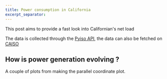 ```yaml
---
title: Power consumption in California
excerpt_separator:
---
```


<p class="lead">This post aims to provide a fast look into Californian's net load</p>

The data is collected through the [Pyiso API](http://pyiso.readthedocs.org/en/latest/), the data can also be fetched on [CAISO](http://www.caiso.com/green/renewableswatch.html)

## How is power generation evolving ?
A couple of plots from making the parallel coordinate plot.


<style type="text/css">
.clear-button {
  font: 14px sans-serif;
  cursor: pointer;
}

.background path {
  fill: none;
  stroke: #ddd;
  shape-rendering: crispEdges;
}

.foreground path {
  fill: none;
  stroke: steelblue;
}

.brush .extent {
  fill-opacity: .3;
  stroke: #fff;
  shape-rendering: crispEdges;
}

.brush2 .extent {
  fill-opacity: .3;
  stroke: #fff;
  shape-rendering: crispEdges;
}

.brush1 .extent {
  fill-opacity: .3;
  stroke: #fff;
  shape-rendering: crispEdges;
}

.axis line,
.axis path {
  fill: none;
  stroke: #000;
  shape-rendering: crispEdges;
}

.axis text {
  text-shadow: 0 1px 0 #fff, 1px 0 0 #fff, 0 -1px 0 #fff, -1px 0 0 #fff;
  cursor: move;
}

.line {
  fill: none;
  stroke: steelblue;
  stroke-width: 1.5px;
}
.container {
  float: bottom;
}

.yLoad line,
.yLoad path {
  fill: none;
  stroke: #000;
  shape-rendering: crispEdges;
}

.yLoad text {
  text-shadow: 0 1px 0 #fff, 1px 0 0 #fff, 0 -1px 0 #fff, -1px 0 0 #fff;
  cursor: move;
}

.yNetload line,
.yNetload path {
  fill: none;
  stroke: #000;
  shape-rendering: crispEdges;
}

.yNetload text {
  text-shadow: 0 1px 0 #fff, 1px 0 0 #fff, 0 -1px 0 #fff, -1px 0 0 #fff;
  cursor: move;
}

.yGen line,
.yGen path {
  fill: none;
  stroke: #000;
  shape-rendering: crispEdges;
}

.yGen text {
  text-shadow: 0 1px 0 #fff, 1px 0 0 #fff, 0 -1px 0 #fff, -1px 0 0 #fff;
  cursor: move;
}

</style>
<script src="//d3js.org/d3.v3.min.js" charset="utf-8"></script>
<div style="margin-top: 40px;" id="main">
  <div style="margin-left: -250px" id="chartContainer1"></div>
  <div style="margin-left: -200px" id="legend"></div>
  <div style="margin-left: -200px" id="netload"></div>
  <div style="margin-left: -200px" id="load"></div>
  <div style="margin-left: -200px" id="gen"></div>
</div>
<script type="text/javascript">

// Size of the main container with margins
var margin = {top: 30, right: 50, bottom: 70, left: 100},
    width = 1200 - margin.left - margin.right,
    height = 500 - margin.top - margin.bottom;

// Scale to place the dimensions
var x = d3.scale.ordinal().rangePoints([0, width], 1);
// Scale for each of the dimensions
var  y = {};
// Line 
var line = d3.svg.line();
// Dimension axis
var axis = d3.svg.axis().orient("left").tickFormat(d3.format("d"));
// Variable holding a subgroup of lines in gray
var background;
// Variable holding a subgroup of lines in color
var foreground;
// Color scale
var color = d3.scale.category20();

// Add a SVG which will contain the parallel coordinates
var svg = d3.select("#chartContainer1").append("svg")
    .attr("width", width + margin.left + margin.right)
    .attr("height", height + margin.top + 20)
  .append("g")
    .attr("transform", "translate(" + margin.left + "," + margin.top + ")");

// Add a SVG which will contain the legend
var svgLegend = d3.select("#chartContainer1").append("svg")
    .attr("width", width + margin.left + margin.right)
    .attr("height", 50)
  .append("g")
    .attr("transform", "translate(" + margin.left + "," + margin.top + ")");
legend = [];

///////////////////////////////////////////////////////////////
var count = 0
var finalColor = d3.scale.category10();
var netloadCurve = [];
var loadCurve = [];
var genCurve = [];

// a parser for the date
var parseDate = d3.time.format("%Y-%m-%d %H:%M:%S").parse;
var colorNetload = d3.scale.category20();
var colorLoad = d3.scale.category20();
var colorGen = d3.scale.category20();

// a scale for the time
var xLoadGen = d3.time.scale().nice().range([0, width])
.domain([parseDate('2015-01-01 00:00:00'), parseDate('2015-01-31 23:00:00')]);

//a scale for netload y axis
var minNetload = 999999999999;
var maxNetload = -100;
var netloadScale = d3.scale.linear().range([height, 0]);

//a scale for load y axis
var minLoad = 999999999999;
var maxLoad = -100;
var loadScale = d3.scale.linear().range([height, 0]);

//a scale for genenation y axis
var minGen = 999999999999;
var maxGen = -100;
var genScale = d3.scale.linear().range([height, 0]);

var xAxis = d3.svg.axis().ticks(10).scale(xLoadGen) 
    .orient("bottom");

// the proper y axis based on the scale
var yAxis0 = d3.svg.axis().ticks(5).scale(netloadScale)
    .orient("left");

var yAxis1 = d3.svg.axis().ticks(5).scale(loadScale)
    .orient("left");

var yAxis2 = d3.svg.axis().ticks(5).scale(genScale)
    .orient("left");

var lineNetload = d3.svg.line()
    .interpolate("basis")
    .x(function(d) { return xLoadGen(d.time); })
    .y(function(d) { return netloadScale(d.data); });
var lineLoad = d3.svg.line()
    .interpolate("basis")
    .x(function(d) { return xLoadGen(d.time); })
    .y(function(d) { return loadScale(d.data); });
var lineGen = d3.svg.line()
    .interpolate("basis")
    .x(function(d) { return xLoadGen(d.time); })
    .y(function(d) { return genScale(d.data); });

// Create a brush to zoom in on the graph
var brushLoadGen = d3.svg.brush()
    .x(xLoadGen)
    .on("brushend", brushend);

// Add an SVG for the netload historical data
var svgNetload = d3.select("#netload").append("svg")
    .attr("width", width + margin.left + margin.right)
    .attr("height", height + margin.top + margin.bottom)
  .append("g")
    .attr("transform", "translate(" + margin.left + "," + margin.top + ")");

svgNetload.append("g")
    .attr("class", "x axis")
    .attr("transform", "translate(0," + height + ")")
    .call(xAxis);

svgNetload.append("g")
    .attr("class", "yNetload")
    .call(yAxis0)
    .append("g")
    .attr("transform", "translate(-60, -10)")
    .append("text")
    .attr("transform", "rotate(-90)")
    .attr("y", 6)
    .attr("dy", ".71em")
    .style("text-anchor", "end")
    .text("Net load (GW)");

// Append the brush
svgNetload.append("g")
    .attr("class", "brush2")
    .call(brushLoadGen)
  .selectAll('rect')
    .attr('height', height);

// append clip path for lines plotted, hiding those part out of bounds
svgNetload.append("defs")
    .append("clipPath") 
    .attr("id", "clipLoad")
    .append("rect")
    .attr("width", width)
    .attr("height", height);

// Add an SVG for the load historical data
var svgLoad = d3.select("#load").append("svg")
    .attr("width", width + margin.left + margin.right)
    .attr("height", height + margin.top + margin.bottom)
  .append("g")
    .attr("transform", "translate(" + margin.left + "," + margin.top + ")");

svgLoad.append("g")
    .attr("class", "x axis")
    .attr("transform", "translate(0," + height + ")")
    .call(xAxis);

svgLoad.append("g")
    .attr("class", "yLoad")
    .call(yAxis1)
    .append("g")
    .attr("transform", "translate(-60, -10)")
    .append("text")
    .attr("transform", "rotate(-90)")
    .attr("y", 6)
    .attr("dy", ".71em")
    .style("text-anchor", "end")
    .text("Load (GW)");

// Append the brush
svgLoad.append("g")
    .attr("class", "brush2")
    .call(brushLoadGen)
  .selectAll('rect')
    .attr('height', height);

// append clip path for lines plotted, hiding those part out of bounds
svgLoad.append("defs")
    .append("clipPath") 
    .attr("id", "clipLoad")
    .append("rect")
    .attr("width", width)
    .attr("height", height);

// Add an SVG for the generation historical data
var svgGen = d3.select("#gen").append("svg")
    .attr("width", width + margin.left + margin.right)
    .attr("height", height + margin.top + margin.bottom)
  .append("g")
    .attr("transform", "translate(" + margin.left + "," + margin.top + ")");

svgGen.append("g")
    .attr("class", "x axis")
    .attr("transform", "translate(0," + height + ")")
    .call(xAxis);

svgGen.append("g")
    .attr("class", "yGen")
    .call(yAxis2)
    .append("g")
    .attr("transform", "translate(-60, -10)")
    .append("text")
    .attr("transform", "rotate(-90)")
    .attr("y", 6)
    .attr("dy", ".71em")
    .style("text-anchor", "end")
    .text("Solar and wind (GW)");

// Append the brush
svgGen.append("g")
    .attr("class", "brush1")
    .call(brushLoadGen)
  .selectAll('rect')
    .attr('height', height);

// append clip path for lines plotted, hiding those part out of bounds
svgGen.append("defs")
    .append("clipPath") 
    .attr("id", "clipGen")
    .append("rect")
    .attr("width", width)
    .attr("height", height);
///////////////////////////////////////////////////////////////

// Load the data
d3.csv("../../../someMoreData/parallel.csv", function(error, data) {

  // Creating a new variable to hold the visibility status and colors
  data.forEach(function(d, i) {
    d.year = String(d.year)
    d.loadE = d.loadE / 1000
    d.loadPmax = d.loadPmax / 1000
    d.solarE = d.solarE / 1000
    d.solarPmax = d.solarPmax / 1000
    d.windE = d.windE / 1000
    d.windPmax = d.windPmax / 1000
    d.netLoadmin = d.netLoadmin / 1000
    d.visible = true;
    d.color = color(i);
   });

  // Extract the list of dimensions and create a scale for each.
  x.domain(dimensions = d3.keys(data[0]).filter(function(d) {
    // Avoid dimensions with the following names
    return d != "visible" && d != "color" && (y[d] = d3.scale.linear()
    // Get the min and max to scale the domain
        .domain(d3.extent(data, function(p) { return +p[d]; }))
        .range([height, 0]));
  }));

  // Add grey background lines for context.
  background = svg.append("g")
      .attr("class", "background")
    .selectAll("path")
      .data(data)
    .enter().append("path")
      .attr("d", path);

  // Add colored foreground lines for focus.
  foreground = svg.append("g")
      .attr("class", "foreground")
    .selectAll("path")
      .data(data)
    .enter().append("path")
      .attr("d", path)
      .style('stroke-width', '1.5')
      .style('stroke', function(d) { return d.color; })
      .on("mouseover", function(d){
        // Change stroke-width when mouseover
        d3.select(this).style('stroke-width', '7')
      })
      .on("mouseout", function(d){
        // Change stroke-width when mouseover
        d3.select(this).style('stroke-width', '1.5')
      })
      .on("click", function(d){
        // Append a path on the bottom graphs
        add_curve(d.year, d.month)
      });

  // Add a group element for each dimension.
  var g = svg.selectAll(".dimension")
      .data(dimensions)
    .enter().append("g")
      .attr("class", "dimension")
      .attr("transform", function(d) { return "translate(" + x(d) + ")"; });

  // Add an axis and title.
  g.append("g")
      .attr("class", "axis")
      .each(function(d) { d3.select(this).call(axis.scale(y[d])); })
    .append("text")
      .style("text-anchor", "middle")
      .attr("y", -9)
      .text(function(d) { return d; });

  // Add and store a brush for each axis.
  g.append("g")
      .attr("class", "brush")
      .each(function(d) { d3.select(this)
        .call(y[d].brush = d3.svg.brush().y(y[d])
        .on("brush", brush)); })
    .selectAll("rect")
      .attr("x", -8)
      .attr("width", 16);
});

function path(d) {
  return line(dimensions.map(function(p) { return [x(p), y[p](d[p])]; }));
}

// Handles a brush event, toggling the display of foreground lines.
function brush() {
  // Get all the active brushes (the one that are not empty)
  var actives = dimensions.filter(function(p) { return !y[p].brush.empty(); });
  // Get the min and max covered by active brushes
  var extents = actives.map(function(p) { return y[p].brush.extent(); });

  // For all the foreground lines change the display property
  foreground.style("display", function(d) {
    // True only if every active brush cross the line
    bool = actives.every(function(p, i) {
      return extents[i][0] <= d[p] && d[p] <= extents[i][1];
    }) ? null : "none";
    
    if (bool == "none"){
      d.visible = false;
    }
    else {
      d.visible = true;
    }
    return bool;
  }); 
}

function add_curve(year, month){
  // Get filename
  filename = '../../../someMoreData/csv_result/' + String(year) + '-' + String(month) + '.csv';
  console.log(filename)

  // Load the data
  d3.csv(filename, function(error, data) {
    if (error) return console.warn(error);
    // Parse the date
    data.forEach(function(d, i) {
      a = d.time.slice(8, d.time.length);
      d.time = '2015-01-' + a;
      d.time = parseDate(d.time);
      d.solar = parseFloat(d.solar) / 1000;
      d.load = parseFloat(d.load) / 1000;
      d.wind = parseFloat(d.wind) / 1000;
      d.netload = d.load - d.solar - d.wind;
      // d.time.month = 1;  // every data is set in January 2015
      // d.time.year = 2015;
    });

    // creating color domain for load curve
    // colorLoad.domain(d3.keys(data[0]).filter(function(key) { return key !== "time" && key !=="solar"
    //   && key !== "wind"; }));
    colorLoad.domain(['load']);

    // creating color domain for gen curves
    // colorGen.domain(d3.keys(data[0]).filter(function(key) { return key !== "time" && key !=="load"; }));
    colorGen.domain(['solar', 'wind']);
    colorNetload.domain(['netload']);

    netloadData = colorNetload.domain().map(function(name) {
        return {
            name: name,
            label: String(year) + '-' + String(month) + ' ' + name,
            values: data.map(function(d) {
                return {time: d.time, data: +d[name]}; 
            })
        };
    });

    loadData = colorLoad.domain().map(function(name) {
        return {
            name: name,
            label: String(year) + '-' + String(month) + ' ' + name,
            values: data.map(function(d) {
                return {time: d.time, data: +d[name]}; 
            })
        };
    });

    genData = colorGen.domain().map(function(name) {
        return {
            name: name,
            label: String(year) + '-' + String(month) + ' ' + name,
            values: data.map(function(d) {
                return {time: d.time, data: +d[name]}; 
            })
        };
    });

    // Find the min and max
    tempMin = d3.min(data, function(d){ return d.netload});
    tempMax = d3.max(data, function(d){ return d.netload});

    // Check against current ymin and ymax, update if necessary
    if (tempMin < minNetload){
      minNetload = tempMin;
    }

    if (tempMax > maxNetload){
      maxNetload = tempMax;
    }

    // Update scale
    netloadScale.domain([minNetload, maxNetload]);
    svgNetload.select(".yNetload")
        .call(yAxis0);

    // Find the min and max
    tempMin = d3.min(data, function(d){ return d.load});
    tempMax = d3.max(data, function(d){ return d.load});

    // Check against current ymin and ymax, update if necessary
    if (tempMin < minLoad){
      minLoad = tempMin;
    }

    if (tempMax > maxLoad){
      maxLoad = tempMax;
    }

    // Update scale
    loadScale.domain([minLoad, maxLoad]);
    svgLoad.select(".yLoad")
        .call(yAxis1);

    // Find the min and max
    tempMin1 = d3.min(data, function(d){ return d.solar});
    tempMax1 = d3.max(data, function(d){ return d.solar});
    tempMin2 = d3.min(data, function(d){ return d.wind});
    tempMax2 = d3.max(data, function(d){ return d.wind});
    tempMin = d3.min([tempMin1, tempMin2]);
    tempMax = d3.max([tempMax1, tempMax2]);

    // Check against current ymin and ymax, update if necessary
    if (tempMin < minGen){
      minGen = tempMin;
    }

    if (tempMax > maxGen){
      maxGen = tempMax;
    }

    // Update scale
    genScale.domain([minGen, maxGen]);
    svgGen.select(".yGen")
        .call(yAxis2);

    // Draw path
    classString = ".netloadCurve" + String(count);
    netloadCurve.push(svgNetload.selectAll(classString)
                    .data(netloadData)
                    .enter().append("g")
                    .attr("class", "netloadCurve"));

    // in each group append a path generator for lines and give it the bounded data 
    netloadCurve[count].append("path")
        .attr("class", "line")
        .attr("clip-path", "url(#clipLoad)")
        .attr("d", function(d) { return lineNetload(d.values); })
        .style("stroke", function(d) { return finalColor(count); });

    // Draw path
    classString = ".loadCurve" + String(count);
    loadCurve.push(svgLoad.selectAll(classString)
                    .data(loadData)
                    .enter().append("g")
                    .attr("class", "loadCurve"));

    // in each group append a path generator for lines and give it the bounded data 
    loadCurve[count].append("path")
        .attr("class", "line")
        .attr("clip-path", "url(#clipLoad)")
        .attr("d", function(d) { return lineLoad(d.values); })
        .style("stroke", function(d) { return finalColor(count); });

    // Append legend with a date
    append_legend(year, month, finalColor(count));

    // Draw path
    classString = ".genCurve" + String(count);
    genCurve.push(svgGen.selectAll(classString)
                    .data(genData)
                    .enter().append("g")
                    .attr("class", "genCurve"));

    // in each group append a path generator for lines and give it the bounded data 
    genCurve[count].append("path")
        .attr("class", "line")
        .attr("clip-path", "url(#clipGen)")
        .attr("d", function(d) { return lineGen(d.values); })
        .style("stroke", function(d) { return finalColor(count); });

    count = count + 1;

  });

}

function append_legend(year, month, color){
  // Append the legend list
  legend.push({'label': String(month) + '-' + String(year), 'color': color})

  // Remove the list
  d3.select("svgLegend").remove();

  // Draw each legend in the list
  legend.forEach(function(d, i) {
    svgLegend.append('text')
      .attr("y", 10)
      .attr("x", i*100)
      .text(d.label)
      .style("fill", d.color)
  });
  


}

function reset_all(){
  // Select SVGs and remove all
}

function brushend() {
  get_button = d3.select(".clear-button");
  if(get_button.empty() === true) {
    clear_button = svgGen.append('text')
      .attr("y", height)
      .attr("x", width + 10)
      .attr("class", "clear-button")
      .text("Clear Brush");
  }

  domain = brushLoadGen.extent();
  xLoadGen.domain(domain);

  transition_data();
  reset_axis();
  d3.select(".brush1").call(brushLoadGen.clear());
  d3.select(".brush2").call(brushLoadGen.clear());

  clear_button.on('click', function(){
    xLoadGen.domain([parseDate('2015-01-01 00:00:00'), parseDate('2015-01-31 23:00:00')]);
    transition_data();
    reset_axis();               
    clear_button.remove();
  });
}

function transition_data() {
  for (i=0; i<netloadCurve.length; i++) {
    netloadCurve[i].select(".line")
      .transition()
      .attr("d", function(d) { return lineNetload(d.values); });
    }

  for (i=0; i<loadCurve.length; i++) {
    loadCurve[i].select(".line")
      .transition()
      .attr("d", function(d) { return lineLoad(d.values); });
    }

  for (i=0; i<genCurve.length; i++) {
    genCurve[i].select(".line")
      .transition()
      .attr("d", function(d) { return lineGen(d.values); });
    }
}

function reset_axis() {
  svgNetload.transition().duration(500)
   .select(".x.axis")
   .call(xAxis);

  svgLoad.transition().duration(500)
   .select(".x.axis")
   .call(xAxis);

  svgGen.transition().duration(500)
   .select(".x.axis")
   .call(xAxis);
}
</script>